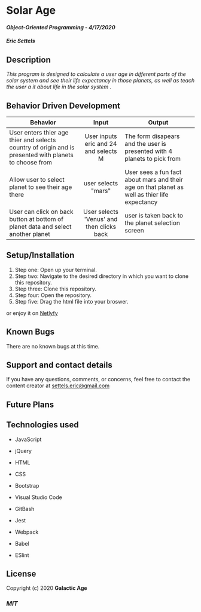 # Solar Age

#### _Object-Oriented Programming_ - _4/17/2020_

#### _Eric Settels_

## **Description**

_This program is designed to calculate a user age in different parts of the solar system and see their life expectancy in those planets, as well as teach the user a  it about life in the solar system ._

## **Behavior Driven Development**

| Behavior | Input | Output |
|----------|:-----:|--------|
| User enters thier age thier  and selects country of origin and is presented with planets to choose from | User inputs eric and 24 and selects M | The form disapears and the user is presented with 4 planets to pick from |
| Allow user to select planet to see their age there | user selects "mars" | User sees a fun fact about mars and their age on that planet as well as thier life expectancy |
| User can click on back button  at bottom of planet data and select another planet | User selects 'Venus' and then clicks back | user is taken back to the planet selection screen|


## **Setup/Installation**

1. Step one: Open up your terminal.
2. Step two: Navigate to the desired directory in which you want to clone this repository.
3. Step three: Clone this repository.
4. Step four: Open the repository.
5. Step five: Drag the html file into your broswer. 


or enjoy it on [Netlyfy]()

## **Known Bugs**

There are no known bugs at this time.

## **Support and contact details**

If you have any questions, comments, or concerns, feel free to contact the content creator at settels.eric@gmail.com 

## **Future Plans**



## **Technologies used**

* JavaScript

* jQuery

* HTML

* CSS

* Bootstrap

* Visual Studio Code

* GitBash

* Jest

* Webpack

* Babel

* ESlint

## **License**

Copyright (c) 2020 **Galactic Age**

### **_MIT_**